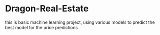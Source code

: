 # Dragon-Real-Estate
this is basic machine learning project, using various models to predict the best model for the price predictions
